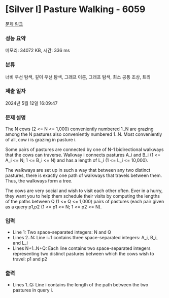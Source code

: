 # [Silver I] Pasture Walking - 6059 

[문제 링크](https://www.acmicpc.net/problem/6059) 

### 성능 요약

메모리: 34072 KB, 시간: 336 ms

### 분류

너비 우선 탐색, 깊이 우선 탐색, 그래프 이론, 그래프 탐색, 최소 공통 조상, 트리

### 제출 일자

2024년 5월 12일 16:09:47

### 문제 설명

<p>The N cows (2 <= N <= 1,000) conveniently numbered 1..N are grazing among the N pastures also conveniently numbered 1..N. Most conveniently of all, cow i is grazing in pasture i.</p>

<p>Some pairs of pastures are connected by one of N-1 bidirectional walkways that the cows can traverse. Walkway i connects pastures A_i and B_i (1 <= A_i <= N; 1 <= B_i <= N) and has a length of L_i (1 <= L_i <= 10,000).</p>

<p>The walkways are set up in such a way that between any two distinct pastures, there is exactly one path of walkways that travels between them. Thus, the walkways form a tree.</p>

<p>The cows are very social and wish to visit each other often. Ever in a hurry, they want you to help them schedule their visits by computing the lengths of the paths between Q (1 <= Q <= 1,000) pairs of pastures (each pair given as a query p1,p2 (1 <= p1 <= N; 1 <= p2 <= N).</p>

### 입력 

 <ul>
	<li>Line 1: Two space-separated integers: N and Q</li>
	<li>Lines 2..N: Line i+1 contains three space-separated integers: A_i, B_i, and L_i</li>
	<li>Lines N+1..N+Q: Each line contains two space-separated integers representing two distinct pastures between which the cows wish to travel: p1 and p2</li>
</ul>

<p> </p>

### 출력 

 <ul>
	<li>Lines 1..Q: Line i contains the length of the path between the two pastures in query i.</li>
</ul>

<p> </p>

